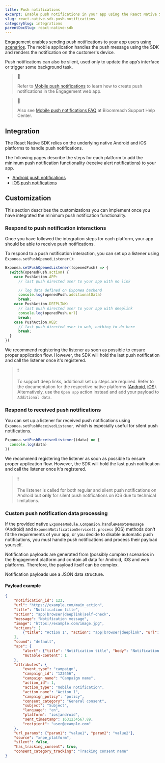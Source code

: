 ```yaml
---
title: Push notifications
excerpt: Enable push notifications in your app using the React Native SDK
slug: react-native-sdk-push-notifications
categorySlug: integrations
parentDocSlug: react-native-sdk
---
```


Engagement enables sending push notifications to your app users using [scenarios](https://documentation.bloomreach.com/engagement/docs/scenarios-1). The mobile application handles the push message using the SDK and renders the notification on the customer's device.

Push notifications can also be silent, used only to update the app’s interface or trigger some background task.

> 📘
>
> Refer to [Mobile push notifications](https://documentation.bloomreach.com/engagement/docs/mobile-push-notifications#creating-a-new-notification) to learn how to create push notifications in the Engagement web app.

> 📘
>
> Also see [Mobile push notifications FAQ](https://support.bloomreach.com/hc/en-us/articles/18152713374877-Mobile-Push-Notifications-FAQ) at Bloomreach Support Help Center.

## Integration

The React Native SDK relies on the underlying native Android and iOS platforms to handle push notifications.

The following pages describe the steps for each platform to add the minimum push notification functionality (receive alert notifications) to your app.

- [Android push notifications](https://documentation.bloomreach.com/engagement/docs/react-native-sdk-push-android)
- [iOS push notifications](https://documentation.bloomreach.com/engagement/docs/react-native-sdk-push-ios)

## Customization

This section describes the customizations you can implement once you have integrated the minimum push notification functionality.

### Respond to push notification interactions

Once you have followed the integration steps for each platform, your app should be able to receive push notifications.

To respond to a push notification interaction, you can set up a listener using `Exponea.setPushOpenedListener()`:

```typescript
Exponea.setPushOpenedListener((openedPush) => {
  switch(openedPush.action) {
    case PushAction.APP:
      // last push directed user to your app with no link

      // log data defined on Exponea backend
      console.log(openedPush.additionalData) 
      break;
    case PushAction.DEEPLINK:
      // last push directed user to your app with deeplink
      console.log(openedPush.url)
      break;
    case PushAction.WEB:
      // last push directed user to web, nothing to do here
      break;
  }
})
```

We recommend registering the listener as soon as possible to ensure proper application flow. However, the SDK will hold the last push notification and call the listener once it's registered.

> ❗️
>
> To support deep links, additional set up steps are required. Refer to the documentation for the respective native platforms ([Android](https://documentation.bloomreach.com/engagement/docs/react-native-sdk-push-android), [iOS](https://documentation.bloomreach.com/engagement/docs/react-native-sdk-push-ios)). Alternatively, use the `Open app` action instead and add your payload to `Additional data`.

### Respond to received push notifications

You can set up a listener for received push notifications using `Exponea.setPushReceivedListener`, which is especially useful for silent push notifications.

```typescript
Exponea.setPushReceivedListener((data) => {
  console.log(data)
})
```

We recommend registering the listener as soon as possible to ensure proper application flow. However, the SDK will hold the last push notification and call the listener once it's registered.

> ❗️
>
> The listener is called for both regular and silent push notifications on Android but **only** for silent push notifications on iOS due to technical limitations.

### Custom push notification data processing

If the provided native `ExponeaModule.Companion.handleRemoteMessage` (Android) and `ExponeaNotificationService().process` (iOS)  methods don't fit the requirements of your app, or you decide to disable automatic push notifications, you must handle push notifications and process their payload yourself.

Notification payloads are generated from (possibly complex) scenarios in the Engagement platform and contain all data for Android, iOS and web platforms. Therefore, the payload itself can be complex.

Notification payloads use a JSON data structure.

#### Payload example

```json
{
    "notification_id": 123,
    "url": "https://example.com/main_action",
    "title": "Notification title",
    "action": "app|browser|deeplink|self-check",
    "message": "Notification message",
    "image": "https://example.com/image.jpg",
    "actions": [
        {"title": "Action 1", "action": "app|browser|deeplink", "url": "https://example.com/action1"}
    ],
    "sound": "default",
    "aps": {
        "alert": {"title": "Notification title", "body": "Notification message"},
        "mutable-content": 1
    },
    "attributes": {
        "event_type": "campaign",
        "campaign_id": "123456",
        "campaign_name": "Campaign name",
        "action_id": 1,
        "action_type": "mobile notification",
        "action_name": "Action 1",
        "campaign_policy": "policy",
        "consent_category": "General consent",
        "subject": "Subject",
        "language": "en",
        "platform": "ios|android",
        "sent_timestamp": 1631234567.89,
        "recipient": "user@example.com"
    },
    "url_params": {"param1": "value1", "param2": "value2"},
    "source": "xnpe_platform",
    "silent": false,
    "has_tracking_consent": true,
    "consent_category_tracking": "Tracking consent name"
}
```